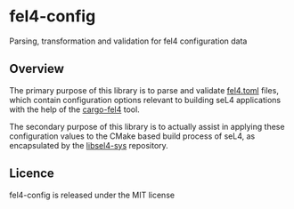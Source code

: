 # fel4-config

Parsing, transformation and validation for fel4 configuration data

## Overview

The primary purpose of this library is to parse and validate [fel4.toml](examples/exemplar.toml) files,
which contain configuration options relevant to building seL4 applications
with the help of the [cargo-fel4](https://github.com/PolySync/cargo-fel4) tool.

The secondary purpose of this library is to actually assist in applying these
configuration values to the CMake based build process of seL4, as encapsulated
by the [libsel4-sys](https://github.com/PolySync/libsel4-sys) repository.

## Licence

fel4-config is released under the MIT license
